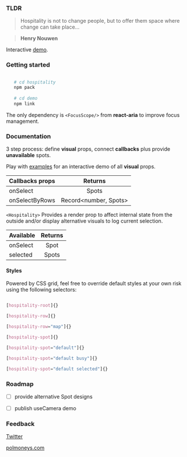 ### TLDR 


> Hospitality is not to change people, but to offer them space where change can take place...

> **Henry Nouwen**

Interactive [demo](https://polmoneys.github.io/hospitality-react/).


### Getting started


```bash

   # cd hospitality
   npm pack
   
   # cd demo
   npm link

```

The only dependency is ```<FocusScope/>``` from **react-aria** to improve focus management. 


### Documentation

3 step process: define **visual** props, connect **callbacks** plus provide **unavailable** spots.

Play with [examples](https://polmoneys.github.io/hospitality-react/) for an interactive demo of all **visual** props.


| Callbacks props      |    Returns    |
| :-------------- | :-----------: | 
| onSelect        |     Spots    |    
| onSelectByRows       |     Record<number, Spots>      |    


`<Hospitality>` Provides a render prop to affect internal state from the outside and/or display alternative visuals to log current selection. 

| Available      |    Returns    |
| :-------------- | :-----------: | 
| onSelect        |     Spot     |    
| selected       |     Spots      |    


#### Styles


Powered by CSS grid, feel free to override default styles at your own risk using the following selectors:


```css

[hospitality-root]{}

[hospitality-row]{}

[hospitality-row="map"]{}

[hospitality-spot]{}

[hospitality-spot="default"]{}

[hospitality-spot="default busy"]{}

[hospitality-spot="default selected"]{}


```

### Roadmap 


- [ ] provide alternative Spot designs 
- [ ] publish useCamera demo 


### Feedback 


[Twitter](https://twitter.com/polmoneys)

[polmoneys.com](https://polmoneys.com)


